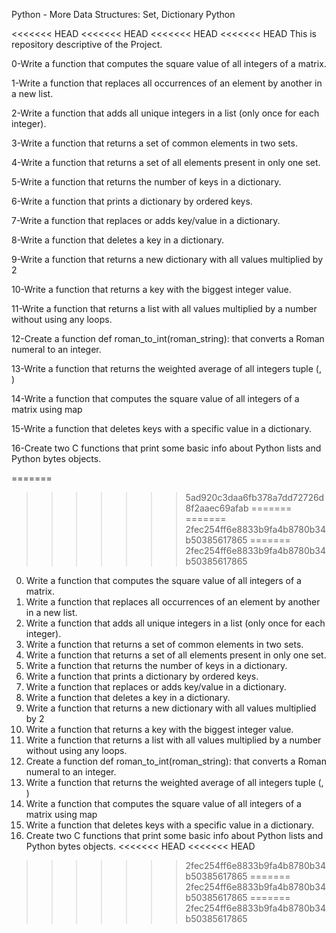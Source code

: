 Python - More Data Structures: Set, Dictionary Python

<<<<<<< HEAD
<<<<<<< HEAD
<<<<<<< HEAD
<<<<<<< HEAD
This is repository descriptive of the Project.

0-Write a function that computes the square value of all integers of a matrix.

1-Write a function that replaces all occurrences of an element by another in a new list.

2-Write a function that adds all unique integers in a list (only once for each integer).

3-Write a function that returns a set of common elements in two sets.

4-Write a function that returns a set of all elements present in only one set.

5-Write a function that returns the number of keys in a dictionary.

6-Write a function that prints a dictionary by ordered keys.

7-Write a function that replaces or adds key/value in a dictionary.

8-Write a function that deletes a key in a dictionary.

9-Write a function that returns a new dictionary with all values multiplied by 2

10-Write a function that returns a key with the biggest integer value.

11-Write a function that returns a list with all values multiplied by a number without using any loops.

12-Create a function def roman_to_int(roman_string): that converts a Roman numeral to an integer.

13-Write a function that returns the weighted average of all integers tuple (<score>, <weight>)

14-Write a function that computes the square value of all integers of a matrix using map

15-Write a function that deletes keys with a specific value in a dictionary.

16-Create two C functions that print some basic info about Python lists and Python bytes objects.


=======
>>>>>>> 5ad920c3daa6fb378a7dd72726d8f2aaec69afab
=======
=======
>>>>>>> 2fec254ff6e8833b9fa4b8780b34b50385617865
=======
>>>>>>> 2fec254ff6e8833b9fa4b8780b34b50385617865
0. Write a function that computes the square value of all integers of a matrix.
1. Write a function that replaces all occurrences of an element by another in a new list.
2. Write a function that adds all unique integers in a list (only once for each integer).
3. Write a function that returns a set of common elements in two sets.
4. Write a function that returns a set of all elements present in only one set.
5. Write a function that returns the number of keys in a dictionary.
6. Write a function that prints a dictionary by ordered keys.
7. Write a function that replaces or adds key/value in a dictionary.
8. Write a function that deletes a key in a dictionary.
9. Write a function that returns a new dictionary with all values multiplied by 2
10. Write a function that returns a key with the biggest integer value.
11. Write a function that returns a list with all values multiplied by a number without using any loops.
12. Create a function def roman_to_int(roman_string): that converts a Roman numeral to an integer.
13. Write a function that returns the weighted average of all integers tuple (<score>, <weight>)
14. Write a function that computes the square value of all integers of a matrix using map
15. Write a function that deletes keys with a specific value in a dictionary.
16. Create two C functions that print some basic info about Python lists and Python bytes objects.
<<<<<<< HEAD
<<<<<<< HEAD
>>>>>>> 2fec254ff6e8833b9fa4b8780b34b50385617865
=======
>>>>>>> 2fec254ff6e8833b9fa4b8780b34b50385617865
=======
>>>>>>> 2fec254ff6e8833b9fa4b8780b34b50385617865
